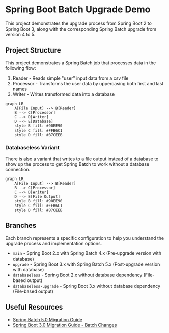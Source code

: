 # Spring Boot Batch Upgrade Demo

This project demonstrates the upgrade process from Spring Boot 2 to Spring Boot 3, along with the corresponding Spring
Batch upgrade from version 4 to 5.

## Project Structure

This project demonstrates a Spring Batch job that processes data in the following flow:

1. Reader - Reads simple "user" input data from a csv file
2. Processor - Transforms the user data by uppercasing both first and last names
3. Writer - Writes transformed data into a database

```mermaid
graph LR
    A[File Input] --> B[Reader]
    B --> C[Processor]
    C --> D[Writer]
    D --> E[Database]
    style B fill: #90EE90
    style C fill: #FFB6C1
    style D fill: #87CEEB
```

### Databaseless Variant

There is also a variant that writes to a file output instead of a database to show up the process to get Spring Batch
to work without a database connection.

```mermaid
graph LR
    A[File Input] --> B[Reader]
    B --> C[Processor]
    C --> D[Writer]
    D --> E[File Output]
    style B fill: #90EE90
    style C fill: #FFB6C1
    style D fill: #87CEEB
```

## Branches

Each branch represents a specific configuration to help you understand the upgrade process and implementation options.

* `main` - Spring Boot 2.x with Spring Batch 4.x (Pre-upgrade version with database)
* `upgrade` - Spring Boot 3.x with Spring Batch 5.x (Post-upgrade version with database)
* `databaseless` - Spring Boot 2.x without database dependency (File-based output)
* `databaseless-upgrade` - Spring Boot 3.x without database dependency (File-based output)

## Useful Resources

* [Spring Batch 5.0 Migration Guide](https://github.com/spring-projects/spring-batch/wiki/Spring-Batch-5.0-Migration-Guide)
* [Spring Boot 3.0 Migration Guide - Batch Changes](https://github.com/spring-projects/spring-boot/wiki/Spring-Boot-3.0-Migration-Guide#spring-batch-changes)

